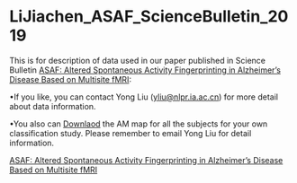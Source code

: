 # LiJiachen_ASAF_ScienceBulletin_2019
This is for description of data used in our paper published in Science Bulletin [ASAF: Altered Spontaneous Activity Fingerprinting in Alzheimer’s Disease Based on Multisite fMRI](https://www.sciencedirect.com/science/article/pii/S2095927319302683):

•If you like, you can contact Yong Liu (yliu@nlpr.ia.ac.cn) for more detail about data information.

•You also can [Downlaod](http://ddl.escience.cn/f/R7gx) the AM map  for all the subjects for your own classification study. Please remember to email Yong Liu for detail information.

[ASAF: Altered Spontaneous Activity Fingerprinting in Alzheimer’s Disease Based on Multisite fMRI](https://www.sciencedirect.com/science/article/pii/S2095927319302683)
